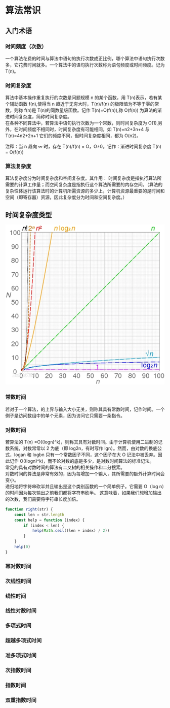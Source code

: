 # 算法常识

## 入门术语

### 时间频度（次数）

一个算法花费的时间与算法中语句的执行次数成正比例，哪个算法中语句执行次数多，它花费时间就多。一个算法中的语句执行次数称为语句频度或时间频度。记为 T(n)。

### 时间复杂度

算法中基本操作重复执行的次数是问题规模 n 的某个函数，用 T(n)表示，若有某个辅助函数 f(n),使得当 n 趋近于无穷大时，T(n)/f(n) 的极限值为不等于零的常数，则称 f(n)是 T(n)的同数量级函数。记作 T(n)=O(f(n)),称 O(f(n)) 为算法的渐进时间复杂度，简称时间复杂度。  
在各种不同算法中，若算法中语句执行次数为一个常数，则时间复杂度为 O(1),另外，在时间频度不相同时，时间复杂度有可能相同，如 T(n)=n2+3n+4 与 T(n)=4n2+2n+1 它们的频度不同，但时间复杂度相同，都为 O(n2)。

注释：当 n 趋向 ∞ 时，存在 T(n)/f(n) = O，O≠0。记作：渐进时间复杂度 T(n) = O(f(n))

### 算法复杂度

算法复杂度分为时间复杂度和空间复杂度。其作用： 时间复杂度是指执行算法所需要的计算工作量；而空间复杂度是指执行这个算法所需要的内存空间。（算法的复杂性体运行该算法时的计算机所需资源的多少上，计算机资源最重要的是时间和空间（即寄存器）资源，因此复杂度分为时间和空间复杂度。）

## 时间复杂度类型

![时间复杂度](./images/time.webp)

### 常数时间

若对于一个算法，的上界与输入大小无关，则称其具有常数时间，记作时间。一个例子是访问数组中的单个元素，因为访问它只需要一条指令。

### 对数时间

若算法的 T(n) =O((logn)^k)，则称其具有对数时间。由于计算机使用二进制的记数系统，对数常常以 2 为底（即 log2n，有时写作 lgn）。然而，由对数的换底公式，logan 和 logbn 只有一个常数因子不同，这个因子在大 O 记法中被丢弃。因此记作 O((logn)^k)，而不论对数的底是多少，是对数时间算法的标准记法。  
常见的具有对数时间的算法有二叉树的相关操作和二分搜索。  
对数时间的算法是非常有效的，因为每增加一个输入，其所需要的额外计算时间会变小。  
递归地将字符串砍半并且输出是这个类别函数的一个简单例子。它需要 O（log n）的时间因为每次输出之前我们都将字符串砍半。 这意味着，如果我们想增加输出的次数，我们需要将字符串长度加倍。

```javascript
function right(str) {
    const len = str.length
    const help = function (index) {
        if (index < len) {
            help(Math.ceil((len + index) / 2))
        }
    }
    help(0)
}
```

### 幂对数时间

### 次线性时间

### 线性时间

### 线性对数时间

### 多项式时间

### 超越多项式时间

### 准多项式时间

### 次指数时间

### 指数时间

### 双重指数时间
